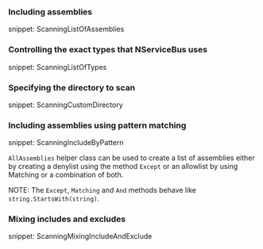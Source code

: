 ### Including assemblies

snippet: ScanningListOfAssemblies


### Controlling the exact types that NServiceBus uses

snippet: ScanningListOfTypes


### Specifying the directory to scan

snippet: ScanningCustomDirectory

### Including assemblies using pattern matching

snippet: ScanningIncludeByPattern

`AllAssemblies` helper class can be used to create a list of assemblies either by creating a denylist using the method `Except` or an allowlist by using Matching or a combination of both.

NOTE: The `Except`, `Matching` and `And` methods behave like `string.StartsWith(string)`.


### Mixing includes and excludes

snippet: ScanningMixingIncludeAndExclude
